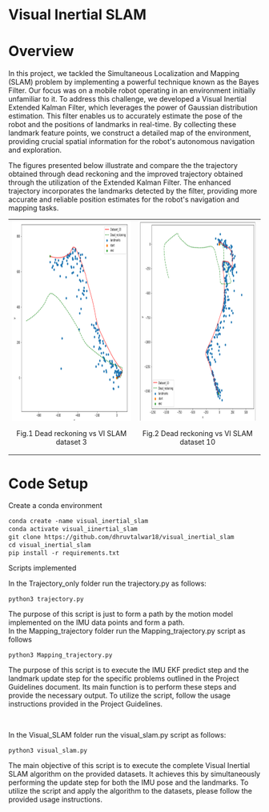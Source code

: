 # Visual Inertial SLAM

<h1><b> Overview </b></h1>
In this project, we tackled the Simultaneous Localization and Mapping (SLAM) problem by implementing a powerful technique known as the Bayes Filter. Our focus was on a mobile robot operating in an environment initially unfamiliar to it. To address this challenge, we developed a Visual Inertial Extended Kalman Filter, which leverages the power of Gaussian distribution estimation. This filter enables us to accurately estimate the pose of the robot and the positions of landmarks in real-time. By collecting these landmark feature points, we construct a detailed map of the environment, providing crucial spatial information for the robot's autonomous navigation and exploration.

The figures presented below illustrate and compare the the trajectory obtained through dead reckoning and the improved trajectory obtained through the utilization of the Extended Kalman Filter. The enhanced trajectory incorporates the landmarks detected by the filter, providing more accurate and reliable position estimates for the robot's navigation and mapping tasks.


<table>
  <tr>
    <td align="center">
      <img src="https://github.com/dhruvtalwar18/visual_inertial_slam/blob/main/images/Test_1.png" title="Comparison on Dataset 3" style="width: 400px; height: 400px;">
      <br>
      <p align="center">Fig.1 Dead reckoning vs VI SLAM dataset 3</p>
    </td>
    <td align="center">
      <img src="https://github.com/dhruvtalwar18/visual_inertial_slam/blob/main/images/Test_2.png" title="Comparison on Dataset 10" style="width: 400px; height: 400px;">
      <br>
      <p align="center">Fig.2 Dead reckoning vs VI SLAM dataset 10</p>
    </td>
  </tr>
</table>

<h1><b> Code Setup </b></h1>

Create a conda environment 
```
conda create -name visual_inertial_slam
conda activate visual_iinertial_slam
git clone https://github.com/dhruvtalwar18/visual_inertial_slam
cd visual_inertial_slam
pip install -r requirements.txt

```

Scripts implemented 

In the Trajectory_only folder run the trajectory.py as follows:
```
python3 trajectory.py 

```
The purpose of this script is just to form a path by the motion model implemented on the IMU data points and form a path.
<br>
In the Mapping_trajectory folder run the Mapping_trajectory.py script as follows

```
python3 Mapping_trajectory.py

```
The purpose of this script is to execute the IMU EKF predict step and the landmark update step for the specific problems outlined in the Project Guidelines document. Its main function is to perform these steps and provide the necessary output. To utilize the script, follow the usage instructions provided in the Project Guidelines.

<br>

In the Visual_SLAM folder run the visual_slam.py script as follows:
```
python3 visual_slam.py

```


The main objective of this script is to execute the complete Visual Inertial SLAM algorithm on the provided datasets. It achieves this by simultaneously performing the update step for both the IMU pose and the landmarks. To utilize the script and apply the algorithm to the datasets, please follow the provided usage instructions.



